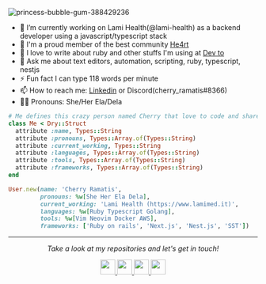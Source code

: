 ![princess-bubble-gum-388429236](https://user-images.githubusercontent.com/86631177/212934124-15c3ef0a-9a48-4a00-af39-8e0d8a89c4f4.gif)


- 🔭 I’m currently working on Lami Health(@lami-health) as a backend developer using a javascript/typescript stack
- 💜 I'm a proud member of the best community [He4rt](https://github.com/he4rt)
- 🤝 I love to write about ruby and other stuffs I'm using at [Dev to](https://dev.to/cherryramatis/)
- 💬 Ask me about text editors, automation, scripting, ruby, typescript, nestjs
- ⚡ Fun fact I can type 118 words per minute
- 📫 How to reach me: [Linkedin](https://www.linkedin.com/in/cherryramatis/) or Discord(cherry_ramatis#8366)
- 🏳️‍⚧️ Pronouns: She/Her Ela/Dela

```ruby
# Me defines this crazy person named Cherry that love to code and share knowledge
class Me < Dry::Struct
  attribute :name, Types::String
  attribute :pronouns, Types::Array.of(Types::String)
  attribute :current_working, Types::String
  attribute :languages, Types::Array.of(Types::String)
  attribute :tools, Types::Array.of(Types::String)
  attribute :frameworks, Types::Array.of(Types::String)
end

User.new(name: 'Cherry Ramatis',
         pronouns: %w[She Her Ela Dela],
         current_working: 'Lami Health (https://www.lamimed.it)',
         languages: %w[Ruby Typescript Golang],
         tools: %w[Vim Neovim Docker AWS],
         frameworks: ['Ruby on rails', 'Next.js', 'Nest.js', 'SST'])
```

<hr>
<p align="center">
  <i>Take a look at my repositories and let's get in touch!</i>
</p>

<p align="center">
   <a href= "https://dev.to/cherryramatis/">
    <img width="30" height="30" src="https://dev-to-uploads.s3.amazonaws.com/uploads/logos/resized_logo_UQww2soKuUsjaOGNB38o.png" />
  </a>
  <a href= "https://github.com/cherryramatisdev/">
    <img width="30" height="30" src="https://cdn.jsdelivr.net/gh/devicons/devicon/icons/github/github-original.svg" />
  </a>
  <a href="https://www.linkedin.com/in/cherryramatis/">
    <img width="30" height="30" src="https://cdn.jsdelivr.net/gh/devicons/devicon/icons/linkedin/linkedin-original.svg" />
  </a>
  <a href= "https://twitter.com/cherry_ramatis">
    <img width="30" height="30" src="https://cdn.jsdelivr.net/gh/devicons/devicon/icons/twitter/twitter-original.svg" />
  </a>
</p>
